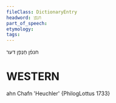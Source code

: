 ```yaml
---
fileClass: DictionaryEntry
headword: חנפֿן
part_of_speech: 
etymology: 
tags: 
---
```

חנפֿן
חַנְפָן
דער

WESTERN
========

ahn Chafn 'Heuchler' {PhilogLottus 1733}
